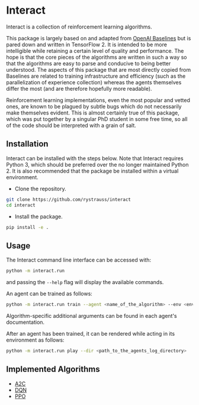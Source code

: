 # Interact

Interact is a collection of reinforcement learning algorithms.

This package is largely based on and adapted from [OpenAI Baselines](https://github.com/openai/baselines) but is
pared down and written in TensorFlow 2. It is intended to be more intelligible while retaining a certain level of
quality and performance. The hope is that the core pieces of the algorithms are written in such a way so that the
algorithms are easy to parse and conducive to being better understood. The aspects of this package that are most
directly copied from Baselines are related to training infrastructure and efficiency (such as the parallelization
of experience collection) whereas the agents themselves differ the most (and are therefore hopefully more readable).

Reinforcement learning implementations, even the most popular and vetted ones, are known to be plagued by subtle bugs
which do not necessarily make themselves evident. This is almost certainly true of this package, which was put together
by a singular PhD student in some free time, so all of the code should be interpreted with a grain of salt.

## Installation

Interact can be installed with the steps below. Note that Interact requires Python 3, which should be preferred
over the no longer maintained Python 2. It is also recommended that the package be installed within a virtual
environment.

* Clone the repository.
```bash
git clone https://github.com/rystrauss/interact
cd interact
```

* Install the package.
```bash
pip install -e .
```

## Usage

The Interact command line interface can be accessed with:
```bash
python -m interact.run
```
and passing the `--help` flag will display the available commands.

An agent can be trained as follows:
```bash
python -m interact.run train --agent <name_of_the_algorithm> --env <environment_id> [additional arguments]
```
Algorithm-specific additional arguments can be found in each agent's documentation.

After an agent has been trained, it can be rendered while acting in its environment as follows:
```bash
python -m interact.run play --dir <path_to_the_agents_log_directory>
```

## Implemented Algorithms

* [A2C](interact/agents/a2c)
* [DQN](interact/agents/deepq)
* [PPO](interact/agents/ppo)
